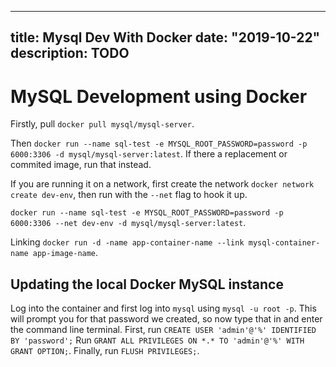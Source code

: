 
---
title: Mysql Dev With Docker
date: "2019-10-22"
description: TODO
---

# MySQL Development using Docker

Firstly, pull `docker pull mysql/mysql-server`.

Then `docker run --name sql-test -e MYSQL_ROOT_PASSWORD=password -p 6000:3306 -d mysql/mysql-server:latest`. If there a replacement or commited image, run that instead.

If you are running it on a network, first create the network `docker network create dev-env`, then run with the `--net` flag to hook it up.

`docker run --name sql-test -e MYSQL_ROOT_PASSWORD=password -p 6000:3306 --net dev-env -d mysql/mysql-server:latest`.

Linking `docker run -d -name app-container-name --link mysql-container-name app-image-name`.

## Updating the local Docker MySQL instance

Log into the container and first log into `mysql` using `mysql -u root -p`. This will prompt you for that password we created, so now type that in and enter the command line terminal. First, run `CREATE USER 'admin'@'%' IDENTIFIED BY 'password';` Run `GRANT ALL PRIVILEGES ON *.* TO 'admin'@'%' WITH GRANT OPTION;`. Finally, run `FLUSH PRIVILEGES;`.


